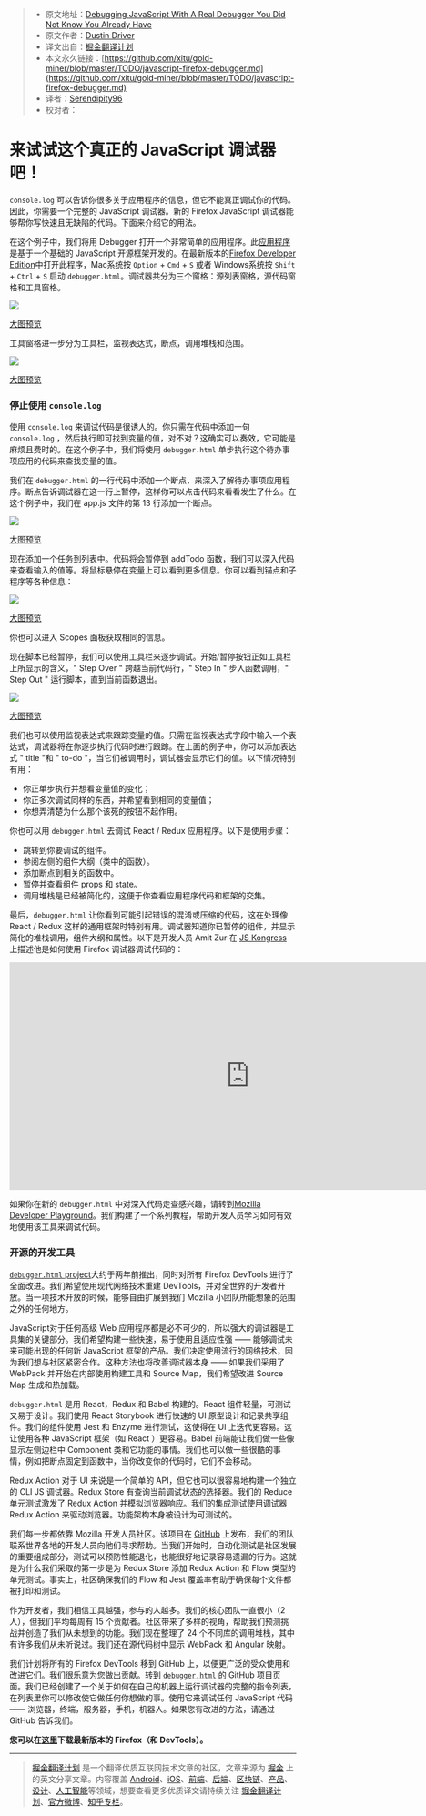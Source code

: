 > * 原文地址：[Debugging JavaScript With A Real Debugger You Did Not Know You Already Have](https://www.smashingmagazine.com/2018/02/javascript-firefox-debugger/)
> * 原文作者：[Dustin Driver](https://www.smashingmagazine.com/author/dustindriver-jasonlaster)
> * 译文出自：[掘金翻译计划](https://github.com/xitu/gold-miner)
> * 本文永久链接：[https://github.com/xitu/gold-miner/blob/master/TODO/javascript-firefox-debugger.md](https://github.com/xitu/gold-miner/blob/master/TODO/javascript-firefox-debugger.md)
> * 译者：[Serendipity96](https://github.com/Serendipity96)
> * 校对者：

# 来试试这个真正的 JavaScript 调试器吧！

`console.log` 可以告诉你很多关于应用程序的信息，但它不能真正调试你的代码。因此，你需要一个完整的 JavaScript 调试器。新的 Firefox JavaScript 调试器能够帮你写快速且无缺陷的代码。下面来介绍它的用法。

在这个例子中，我们将用 Debugger 打开一个非常简单的应用程序。此[应用程序](https://mozilladevelopers.github.io/sample-todo/01-variables/)是基于一个基础的 JavaScript 开源框架开发的。在最新版本的[Firefox Developer Edition](https://www.mozilla.org/firefox/developer/)中打开此程序，Mac系统按 `Option` + `Cmd` + `S` 或者 Windows系统按 `Shift` + `Ctrl` + `S` 启动 `debugger.html`。调试器共分为三个窗格：源列表窗格，源代码窗格和工具窗格。

![](https://res.cloudinary.com/indysigner/image/fetch/f_auto,q_auto/w_2000/https://cloud.netlifyusercontent.com/assets/344dbf88-fdf9-42bb-adb4-46f01eedd629/dd605d5c-e94d-43e3-a7ef-94eea52cff9e/image2.png)

[大图预览](https://cloud.netlifyusercontent.com/assets/344dbf88-fdf9-42bb-adb4-46f01eedd629/dd605d5c-e94d-43e3-a7ef-94eea52cff9e/image2.png)

工具窗格进一步分为工具栏，监视表达式，断点，调用堆栈和范围。

![](https://res.cloudinary.com/indysigner/image/fetch/f_auto,q_auto/w_400/https://cloud.netlifyusercontent.com/assets/344dbf88-fdf9-42bb-adb4-46f01eedd629/2b99b781-28e8-4bff-a5ff-d1ee43c2d432/image3.png)

[大图预览](https://cloud.netlifyusercontent.com/assets/344dbf88-fdf9-42bb-adb4-46f01eedd629/2b99b781-28e8-4bff-a5ff-d1ee43c2d432/image3.png)

### 停止使用 `console.log`

使用 `console.log` 来调试代码是很诱人的。你只需在代码中添加一句 `console.log` ，然后执行即可找到变量的值，对不对？这确实可以奏效，它可能是麻烦且费时的。在这个例子中，我们将使用 `debugger.html` 单步执行这个待办事项应用的代码来查找变量的值。

我们在 `debugger.html` 的一行代码中添加一个断点，来深入了解待办事项应用程序。断点告诉调试器在这一行上暂停，这样你可以点击代码来看看发生了什么。在这个例子中，我们在 app.js 文件的第 13 行添加一个断点。

![](https://res.cloudinary.com/indysigner/image/fetch/f_auto,q_auto/w_400/https://cloud.netlifyusercontent.com/assets/344dbf88-fdf9-42bb-adb4-46f01eedd629/a3633871-65f2-4815-9270-2b5e19b316f4/image5.gif)

[大图预览](https://cloud.netlifyusercontent.com/assets/344dbf88-fdf9-42bb-adb4-46f01eedd629/a3633871-65f2-4815-9270-2b5e19b316f4/image5.gif)

现在添加一个任务到列表中。代码将会暂停到 addTodo 函数，我们可以深入代码来查看输入的值等。将鼠标悬停在变量上可以看到更多信息。你可以看到锚点和子程序等各种信息：

![](https://res.cloudinary.com/indysigner/image/fetch/f_auto,q_auto/w_400/https://cloud.netlifyusercontent.com/assets/344dbf88-fdf9-42bb-adb4-46f01eedd629/5f23c4d0-5b4d-41ff-9367-e534d0f96168/image4.png)

[大图预览](https://cloud.netlifyusercontent.com/assets/344dbf88-fdf9-42bb-adb4-46f01eedd629/5f23c4d0-5b4d-41ff-9367-e534d0f96168/image4.png)

你也可以进入 Scopes 面板获取相同的信息。

现在脚本已经暂停，我们可以使用工具栏来逐步调试。开始/暂停按钮正如工具栏上所显示的含义，" Step Over " 跨越当前代码行，" Step In " 步入函数调用，" Step Out " 运行脚本，直到当前函数退出。

![](https://res.cloudinary.com/indysigner/image/fetch/f_auto,q_auto/w_400/https://cloud.netlifyusercontent.com/assets/344dbf88-fdf9-42bb-adb4-46f01eedd629/2c04dd57-b4b4-42c7-be87-685a71c8df56/image1.png)

[大图预览](https://cloud.netlifyusercontent.com/assets/344dbf88-fdf9-42bb-adb4-46f01eedd629/2c04dd57-b4b4-42c7-be87-685a71c8df56/image1.png)

我们也可以使用监视表达式来跟踪变量的值。只需在监视表达式字段中输入一个表达式，调试器将在你逐步执行代码时进行跟踪。在上面的例子中，你可以添加表达式 " title "和 " to-do "，当它们被调用时，调试器会显示它们的值。以下情况特别有用：

* 你正单步执行并想看变量值的变化；
* 你正多次调试同样的东西，并希望看到相同的变量值；
* 你想弄清楚为什么那个该死的按钮不起作用。

你也可以用 `debugger.html` 去调试 React / Redux 应用程序。以下是使用步骤：

* 跳转到你要调试的组件。
* 参阅左侧的组件大纲（类中的函数）。
* 添加断点到相关的函数中。
* 暂停并查看组件 props 和 state。
* 调用堆栈是已经被简化的，这便于你查看应用程序代码和框架的交集。

最后，`debugger.html` 让你看到可能引起错误的混淆或压缩的代码，这在处理像 React / Redux 这样的通用框架时特别有用。调试器知道你已暂停的组件，并显示简化的堆栈调用，组件大纲和属性。以下是开发人员 Amit Zur 在 [JS Kongress](https://2017.js-kongress.de/) 上描述他是如何使用 Firefox 调试器调试代码的：

<iframe width="841" height="400" src="https://www.youtube.com/embed/Rop3EgPvBMw" frameborder="0" allow="autoplay; encrypted-media" allowfullscreen></iframe>

如果你在新的 `debugger.html` 中对深入代码走查感兴趣，请转到[Mozilla Developer Playground](https://mozilladevelopers.github.io/playground/debugger)。我们构建了一个系列教程，帮助开发人员学习如何有效地使用该工具来调试代码。

### 开源的开发工具

[`debugger.html` project](https://github.com/devtools-html/debugger.html)大约于两年前推出，同时对所有 Firefox DevTools 进行了全面改进。我们希望使用现代网络技术重建 DevTools，并对全世界的开发者开放。当一项技术开放的时候，能够自由扩展到我们 Mozilla 小团队所能想象的范围之外的任何地方。

JavaScript对于任何高级 Web 应用程序都是必不可少的，所以强大的调试器是工具集的关键部分。我们希望构建一些快速，易于使用且适应性强 —— 能够调试未来可能出现的任何新 JavaScript 框架的产品。我们决定使用流行的网络技术，因为我们想与社区紧密合作。这种方法也将改善调试器本身 —— 如果我们采用了 WebPack 并开始在内部使用构建工具和 Source Map，我们希望改进 Source Map 生成和热加载。

`debugger.html` 是用 React，Redux 和 Babel 构建的。React 组件轻量，可测试又易于设计。我们使用 React Storybook 进行快速的 UI 原型设计和记录共享组件。我们的组件使用 Jest 和 Enzyme 进行测试，这使得在 UI 上迭代更容易。这让使用各种 JavaScript 框架（如 React ）更容易。Babel 前端能让我们做一些像显示左侧边栏中 Component 类和它功能的事情。我们也可以做一些很酷的事情，例如把断点固定到函数中，当你改变你的代码时，它们不会移动。

Redux Action 对于 UI 来说是一个简单的 API，但它也可以很容易地构建一个独立的 CLI JS 调试器。Redux Store 有查询当前调试状态的选择器。我们的 Reduce 单元测试激发了 Redux Action 并模拟浏览器响应。我们的集成测试使用调试器 Redux Action 来驱动浏览器。功能架构本身被设计为可测试的。

我们每一步都依靠 Mozilla 开发人员社区。该项目在 [GitHub](https://github.com/devtools-html/debugger.html)  上发布，我们的团队联系世界各地的开发人员向他们寻求帮助。当我们开始时，自动化测试是社区发展的重要组成部分，测试可以预防性能退化，也能很好地记录容易遗漏的行为。这就是为什么我们采取的第一步是为 Redux Store 添加 Redux Action 和 Flow 类型的单元测试。事实上，社区确保我们的 Flow 和 Jest 覆盖率有助于确保每个文件都被打印和测试。

作为开发者，我们相信工具越强，参与的人越多。我们的核心团队一直很小（2 人），但我们平均每周有 15 个贡献者。社区带来了多样的视角，帮助我们预测挑战并创造了我们从未想到的功能。我们现在整理了 24 个不同库的调用堆栈，其中有许多我们从未听说过。我们还在源代码树中显示 WebPack 和 Angular 映射。

我们计划将所有的 Firefox DevTools 移到 GitHub 上，以便更广泛的受众使用和改进它们。我们很乐意为您做出贡献。转到 [`debugger.html`](https://github.com/devtools-html/debugger.html) 的 GitHub 项目页面。我们已经创建了一个关于如何在自己的机器上运行调试器的完整的指令列表，在列表里你可以修改使它做任何你想做的事。使用它来调试任何 JavaScript 代码 —— 浏览器，终端，服务器，手机，机器人。如果您有改进的方法，请通过 GitHub 告诉我们。

**您可以在[这里](https://www.mozilla.org/firefox)下载最新版本的 Firefox（和 DevTools）。**


---

> [掘金翻译计划](https://github.com/xitu/gold-miner) 是一个翻译优质互联网技术文章的社区，文章来源为 [掘金](https://juejin.im) 上的英文分享文章。内容覆盖 [Android](https://github.com/xitu/gold-miner#android)、[iOS](https://github.com/xitu/gold-miner#ios)、[前端](https://github.com/xitu/gold-miner#前端)、[后端](https://github.com/xitu/gold-miner#后端)、[区块链](https://github.com/xitu/gold-miner#区块链)、[产品](https://github.com/xitu/gold-miner#产品)、[设计](https://github.com/xitu/gold-miner#设计)、[人工智能](https://github.com/xitu/gold-miner#人工智能)等领域，想要查看更多优质译文请持续关注 [掘金翻译计划](https://github.com/xitu/gold-miner)、[官方微博](http://weibo.com/juejinfanyi)、[知乎专栏](https://zhuanlan.zhihu.com/juejinfanyi)。
